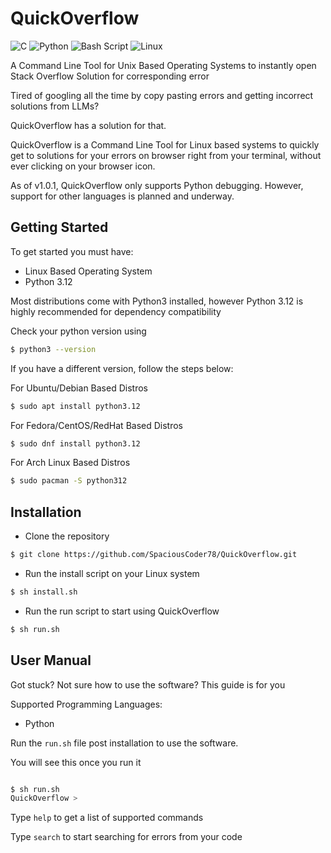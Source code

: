 # QuickOverflow
![C](https://img.shields.io/badge/c-%2300599C.svg?style=for-the-badge&logo=c&logoColor=white)
![Python](https://img.shields.io/badge/python-3670A0?style=for-the-badge&logo=python&logoColor=ffdd54)
![Bash Script](https://img.shields.io/badge/bash_script-%23121011.svg?style=for-the-badge&logo=gnu-bash&logoColor=white)
![Linux](https://img.shields.io/badge/Linux-FCC624?style=for-the-badge&logo=linux&logoColor=black)

A Command Line Tool for Unix Based Operating Systems to instantly open Stack Overflow Solution for corresponding error

Tired of googling all the time by copy pasting errors and getting incorrect solutions from LLMs?

QuickOverflow has a solution for that.

QuickOverflow is a Command Line Tool for Linux based systems to quickly get to solutions for your errors on browser right from your terminal, without ever clicking on your browser icon.

As of v1.0.1, QuickOverflow only supports Python debugging. However, support for other languages is planned and underway.

## Getting Started

To get started you must have:

- Linux Based Operating System
- Python 3.12

Most distributions come with Python3 installed, however Python 3.12 is highly recommended for dependency compatibility

Check your python version using

```sh
$ python3 --version
```
If you have a different version, follow the steps below:

For Ubuntu/Debian Based Distros

```sh
$ sudo apt install python3.12
```

For Fedora/CentOS/RedHat Based Distros

```sh
$ sudo dnf install python3.12
```

For Arch Linux Based Distros

```sh
$ sudo pacman -S python312
```

## Installation

- Clone the repository 

```sh
$ git clone https://github.com/SpaciousCoder78/QuickOverflow.git
```

- Run the install script on your Linux system

```sh
$ sh install.sh
```

- Run the run script to start using QuickOverflow

```sh
$ sh run.sh
```

## User Manual

Got stuck? Not sure how to use the software? This guide is for you

Supported Programming Languages:

- Python

Run the `run.sh` file post installation to use the software.

You will see this once you run it

```sh

$ sh run.sh
QuickOverflow >

```
Type `help` to get a list of supported commands

Type `search` to start searching for errors from your code


